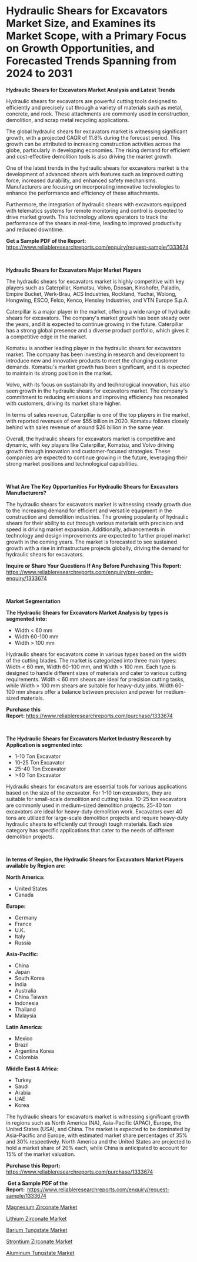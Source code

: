 <p><h1>Hydraulic Shears for Excavators Market Size, and Examines its Market Scope, with a Primary Focus on Growth Opportunities, and Forecasted Trends Spanning from 2024 to 2031</h1></p><p><strong>Hydraulic Shears for Excavators Market Analysis and Latest Trends</strong></p>
<p><p>Hydraulic shears for excavators are powerful cutting tools designed to efficiently and precisely cut through a variety of materials such as metal, concrete, and rock. These attachments are commonly used in construction, demolition, and scrap metal recycling applications.</p><p>The global hydraulic shears for excavators market is witnessing significant growth, with a projected CAGR of 11.8% during the forecast period. This growth can be attributed to increasing construction activities across the globe, particularly in developing economies. The rising demand for efficient and cost-effective demolition tools is also driving the market growth.</p><p>One of the latest trends in the hydraulic shears for excavators market is the development of advanced shears with features such as improved cutting force, increased durability, and enhanced safety mechanisms. Manufacturers are focusing on incorporating innovative technologies to enhance the performance and efficiency of these attachments.</p><p>Furthermore, the integration of hydraulic shears with excavators equipped with telematics systems for remote monitoring and control is expected to drive market growth. This technology allows operators to track the performance of the shears in real-time, leading to improved productivity and reduced downtime.</p></p>
<p><strong>Get a Sample PDF of the Report:&nbsp;</strong> <a href="https://www.reliableresearchreports.com/enquiry/request-sample/1333674">https://www.reliableresearchreports.com/enquiry/request-sample/1333674</a></p>
<p>&nbsp;</p>
<p><strong>Hydraulic Shears for Excavators Major Market Players</strong></p>
<p><p>The hydraulic shears for excavators market is highly competitive with key players such as Caterpillar, Komatsu, Volvo, Doosan, Kinshofer, Paladin, Empire Bucket, Werk-Brau, ACS Industries, Rockland, Yuchai, Wolong, Hongwing, ESCO, Felco, Kenco, Hensley Industries, and VTN Europe S.p.A.</p><p>Caterpillar is a major player in the market, offering a wide range of hydraulic shears for excavators. The company's market growth has been steady over the years, and it is expected to continue growing in the future. Caterpillar has a strong global presence and a diverse product portfolio, which gives it a competitive edge in the market.</p><p>Komatsu is another leading player in the hydraulic shears for excavators market. The company has been investing in research and development to introduce new and innovative products to meet the changing customer demands. Komatsu's market growth has been significant, and it is expected to maintain its strong position in the market.</p><p>Volvo, with its focus on sustainability and technological innovation, has also seen growth in the hydraulic shears for excavators market. The company's commitment to reducing emissions and improving efficiency has resonated with customers, driving its market share higher.</p><p>In terms of sales revenue, Caterpillar is one of the top players in the market, with reported revenues of over $55 billion in 2020. Komatsu follows closely behind with sales revenue of around $26 billion in the same year.</p><p>Overall, the hydraulic shears for excavators market is competitive and dynamic, with key players like Caterpillar, Komatsu, and Volvo driving growth through innovation and customer-focused strategies. These companies are expected to continue growing in the future, leveraging their strong market positions and technological capabilities.</p></p>
<p>&nbsp;</p>
<p><strong>What Are The Key Opportunities For Hydraulic Shears for Excavators Manufacturers?</strong></p>
<p><p>The hydraulic shears for excavators market is witnessing steady growth due to the increasing demand for efficient and versatile equipment in the construction and demolition industries. The growing popularity of hydraulic shears for their ability to cut through various materials with precision and speed is driving market expansion. Additionally, advancements in technology and design improvements are expected to further propel market growth in the coming years. The market is forecasted to see sustained growth with a rise in infrastructure projects globally, driving the demand for hydraulic shears for excavators.</p></p>
<p><strong>Inquire or Share Your Questions If Any Before Purchasing This Report:</strong> <a href="https://www.reliableresearchreports.com/enquiry/pre-order-enquiry/1333674">https://www.reliableresearchreports.com/enquiry/pre-order-enquiry/1333674</a></p>
<p>&nbsp;</p>
<p><strong>Market Segmentation</strong></p>
<p><strong>The Hydraulic Shears for Excavators Market Analysis by types is segmented into:</strong></p>
<p><ul><li>Width < 60 mm</li><li>Width 60-100 mm</li><li>Width > 100 mm</li></ul></p>
<p><p>Hydraulic shears for excavators come in various types based on the width of the cutting blades. The market is categorized into three main types: Width < 60 mm, Width 60-100 mm, and Width > 100 mm. Each type is designed to handle different sizes of materials and cater to various cutting requirements. Width < 60 mm shears are ideal for precision cutting tasks, while Width > 100 mm shears are suitable for heavy-duty jobs. Width 60-100 mm shears offer a balance between precision and power for medium-sized materials.</p></p>
<p><strong>Purchase this Report:&nbsp;</strong><a href="https://www.reliableresearchreports.com/purchase/1333674">https://www.reliableresearchreports.com/purchase/1333674</a></p>
<p>&nbsp;</p>
<p><strong>The Hydraulic Shears for Excavators Market Industry Research by Application is segmented into:</strong></p>
<p><ul><li>1-10 Ton Excavator</li><li>10-25 Ton Excavator</li><li>25-40 Ton Excavator</li><li>>40 Ton Excavator</li></ul></p>
<p><p>Hydraulic shears for excavators are essential tools for various applications based on the size of the excavator. For 1-10 ton excavators, they are suitable for small-scale demolition and cutting tasks. 10-25 ton excavators are commonly used in medium-sized demolition projects. 25-40 ton excavators are ideal for heavy-duty demolition work. Excavators over 40 tons are utilized for large-scale demolition projects and require heavy-duty hydraulic shears to efficiently cut through tough materials. Each size category has specific applications that cater to the needs of different demolition projects.</p></p>
<p>&nbsp;</p>
<p><strong>In terms of Region, the Hydraulic Shears for Excavators Market Players available by Region are:</strong></p>
<p>
    <p> <strong> North America: </strong>
        <ul>
            <li>United States</li>
            <li>Canada</li>
        </ul>
        </p> 
    <p> <strong> Europe: </strong>
        <ul>
            <li>Germany</li>
            <li>France</li>
            <li>U.K.</li>
            <li>Italy</li>
            <li>Russia</li>
        </ul>
        </p> 
    <p> <strong> Asia-Pacific: </strong>
        <ul>
            <li>China</li>
            <li>Japan</li>
            <li>South Korea</li>
            <li>India</li>
            <li>Australia</li>
            <li>China Taiwan</li>
            <li>Indonesia</li>
            <li>Thailand</li>
            <li>Malaysia</li>
        </ul>
        </p> 
    <p> <strong> Latin America: </strong>
        <ul>
            <li>Mexico</li>
            <li>Brazil</li>
            <li>Argentina Korea</li>
            <li>Colombia</li>
        </ul>
        </p> 
    <p> <strong> Middle East & Africa: </strong>
        <ul>
            <li>Turkey</li>
            <li>Saudi</li>
            <li>Arabia</li>
            <li>UAE</li>
            <li>Korea</li>
        </ul>
    </p>
    </p>
<p><p>The hydraulic shears for excavators market is witnessing significant growth in regions such as North America (NA), Asia-Pacific (APAC), Europe, the United States (USA), and China. The market is expected to be dominated by Asia-Pacific and Europe, with estimated market share percentages of 35% and 30% respectively. North America and the United States are projected to hold a market share of 20% each, while China is anticipated to account for 15% of the market valuation.</p></p>
<p><strong>Purchase this Report: </strong><a href="https://www.reliableresearchreports.com/purchase/1333674">https://www.reliableresearchreports.com/purchase/1333674</a></p>
<p>&nbsp;<strong>Get a Sample PDF of the Report:&nbsp;&nbsp;</strong><a href="https://www.reliableresearchreports.com/enquiry/request-sample/1333674">https://www.reliableresearchreports.com/enquiry/request-sample/1333674</a></p>
<p><strong></strong></p>
<p><p><a href="https://medium.com/@petrawillms/magnesium-zirconate-market-competitive-analysis-market-trends-and-forecast-to-2031-df037f72b348">Magnesium Zirconate Market</a></p><p><a href="https://medium.com/p/590b5d5ae364/edit">Lithium Zirconate Market</a></p><p><a href="https://medium.com/@petrawillms/barium-tungstate-market-size-cagr-trends-2024-2030-f97fa62b452d">Barium Tungstate Market</a></p><p><a href="https://medium.com/@petrawillms/strontium-zirconate-market-furnishes-information-on-market-share-market-trends-and-market-growth-1f75e2db81db">Strontium Zirconate Market</a></p><p><a href="https://medium.com/@petrawillms/aluminum-tungstate-market-share-evolution-and-market-growth-trends-2024-2031-c83d2f01711f">Aluminum Tungstate Market</a></p></p>